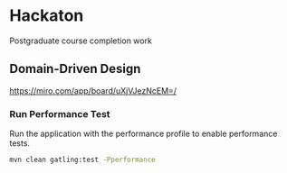 # Hackaton
Postgraduate course completion work

## Domain-Driven Design
https://miro.com/app/board/uXjVJezNcEM=/

### Run Performance Test
Run the application with the performance profile to enable performance tests.
```bash
mvn clean gatling:test -Pperformance
```